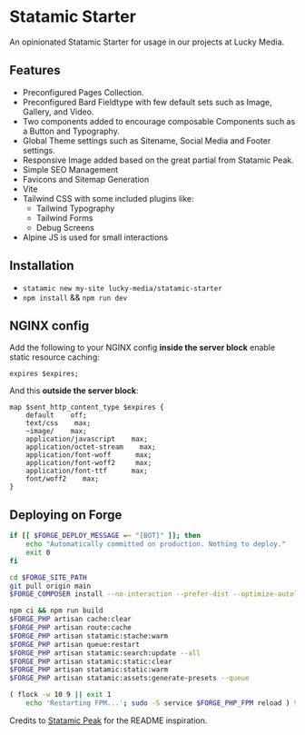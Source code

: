 # Statamic Starter

An opinionated Statamic Starter for usage in our projects at Lucky Media.

## Features

-   Preconfigured Pages Collection.
-   Preconfigured Bard Fieldtype with few default sets such as Image, Gallery, and Video.
-   Two components added to encourage composable Components such as a Button and Typography.
-   Global Theme settings such as Sitename, Social Media and Footer settings.
-   Responsive Image added based on the great partial from Statamic Peak.
-   Simple SEO Management
-   Favicons and Sitemap Generation
-   Vite
-   Tailwind CSS with some included plugins like:
    -   Tailwind Typography
    -   Tailwind Forms
    -   Debug Screens
-   Alpine JS is used for small interactions

## Installation

-   `statamic new my-site lucky-media/statamic-starter`
-   `npm install` && `npm run dev`

## NGINX config

Add the following to your NGINX config **inside the server block** enable static resource caching:

```
expires $expires;
```

And this **outside the server block**:

```
map $sent_http_content_type $expires {
    default    off;
    text/css    max;
    ~image/    max;
    application/javascript    max;
    application/octet-stream    max;
    application/font-woff      max;
    application/font-woff2     max;
    application/font-ttf      max;
    font/woff2    max;
}
```

## Deploying on Forge

```bash
if [[ $FORGE_DEPLOY_MESSAGE =~ "[BOT]" ]]; then
    echo "Automatically committed on production. Nothing to deploy."
    exit 0
fi

cd $FORGE_SITE_PATH
git pull origin main
$FORGE_COMPOSER install --no-interaction --prefer-dist --optimize-autoloader

npm ci && npm run build
$FORGE_PHP artisan cache:clear
$FORGE_PHP artisan route:cache
$FORGE_PHP artisan statamic:stache:warm
$FORGE_PHP artisan queue:restart
$FORGE_PHP artisan statamic:search:update --all
$FORGE_PHP artisan statamic:static:clear
$FORGE_PHP artisan statamic:static:warm
$FORGE_PHP artisan statamic:assets:generate-presets --queue

( flock -w 10 9 || exit 1
    echo 'Restarting FPM...'; sudo -S service $FORGE_PHP_FPM reload ) 9>/tmp/fpmlock
```

Credits to [Statamic Peak](https://github.com/studio1902/statamic-peak) for the README inspiration.
